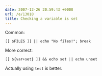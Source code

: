 ```yaml
---
date: 2007-12-26 20:59:43 +0000
url: /e/13010
title: Checking a variable is set
---
```


Common:

	[[ $FILES ]] || echo "No files!"; break

More correct:

	[[ ${var+set} ]] && echo set || echo unset

Actually using `test` is better.
